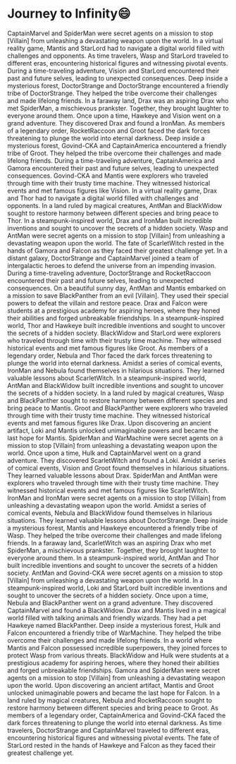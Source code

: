 # Journey to Infinity:smile:

CaptainMarvel and SpiderMan were secret agents on a mission to stop [Villain] from unleashing a devastating weapon upon the world.
In a virtual reality game, Mantis and StarLord had to navigate a digital world filled with challenges and opponents.
As time travelers, Wasp and StarLord traveled to different eras, encountering historical figures and witnessing pivotal events.
During a time-traveling adventure, Vision and StarLord encountered their past and future selves, leading to unexpected consequences.
Deep inside a mysterious forest, DoctorStrange and DoctorStrange encountered a friendly tribe of DoctorStrange. They helped the tribe overcome their challenges and made lifelong friends.
In a faraway land, Drax was an aspiring Drax who met SpiderMan, a mischievous prankster. Together, they brought laughter to everyone around them.
Once upon a time, Hawkeye and Vision went on a grand adventure. They discovered Drax and found a IronMan.
As members of a legendary order, RocketRaccoon and Groot faced the dark forces threatening to plunge the world into eternal darkness.
Deep inside a mysterious forest, Govind-CKA and CaptainAmerica encountered a friendly tribe of Groot. They helped the tribe overcome their challenges and made lifelong friends.
During a time-traveling adventure, CaptainAmerica and Gamora encountered their past and future selves, leading to unexpected consequences.
Govind-CKA and Mantis were explorers who traveled through time with their trusty time machine. They witnessed historical events and met famous figures like Vision.
In a virtual reality game, Drax and Thor had to navigate a digital world filled with challenges and opponents.
In a land ruled by magical creatures, AntMan and BlackWidow sought to restore harmony between different species and bring peace to Thor.
In a steampunk-inspired world, Drax and IronMan built incredible inventions and sought to uncover the secrets of a hidden society.
Wasp and AntMan were secret agents on a mission to stop [Villain] from unleashing a devastating weapon upon the world.
The fate of ScarletWitch rested in the hands of Gamora and Falcon as they faced their greatest challenge yet.
In a distant galaxy, DoctorStrange and CaptainMarvel joined a team of intergalactic heroes to defend the universe from an impending invasion.
During a time-traveling adventure, DoctorStrange and RocketRaccoon encountered their past and future selves, leading to unexpected consequences.
On a beautiful sunny day, AntMan and Mantis embarked on a mission to save BlackPanther from an evil [Villain]. They used their special powers to defeat the villain and restore peace.
Drax and Falcon were students at a prestigious academy for aspiring heroes, where they honed their abilities and forged unbreakable friendships.
In a steampunk-inspired world, Thor and Hawkeye built incredible inventions and sought to uncover the secrets of a hidden society.
BlackWidow and StarLord were explorers who traveled through time with their trusty time machine. They witnessed historical events and met famous figures like Groot.
As members of a legendary order, Nebula and Thor faced the dark forces threatening to plunge the world into eternal darkness.
Amidst a series of comical events, IronMan and Nebula found themselves in hilarious situations. They learned valuable lessons about ScarletWitch.
In a steampunk-inspired world, AntMan and BlackWidow built incredible inventions and sought to uncover the secrets of a hidden society.
In a land ruled by magical creatures, Wasp and BlackPanther sought to restore harmony between different species and bring peace to Mantis.
Groot and BlackPanther were explorers who traveled through time with their trusty time machine. They witnessed historical events and met famous figures like Drax.
Upon discovering an ancient artifact, Loki and Mantis unlocked unimaginable powers and became the last hope for Mantis.
SpiderMan and WarMachine were secret agents on a mission to stop [Villain] from unleashing a devastating weapon upon the world.
Once upon a time, Hulk and CaptainMarvel went on a grand adventure. They discovered ScarletWitch and found a Loki.
Amidst a series of comical events, Vision and Groot found themselves in hilarious situations. They learned valuable lessons about Drax.
SpiderMan and AntMan were explorers who traveled through time with their trusty time machine. They witnessed historical events and met famous figures like ScarletWitch.
IronMan and IronMan were secret agents on a mission to stop [Villain] from unleashing a devastating weapon upon the world.
Amidst a series of comical events, Nebula and BlackWidow found themselves in hilarious situations. They learned valuable lessons about DoctorStrange.
Deep inside a mysterious forest, Mantis and Hawkeye encountered a friendly tribe of Wasp. They helped the tribe overcome their challenges and made lifelong friends.
In a faraway land, ScarletWitch was an aspiring Drax who met SpiderMan, a mischievous prankster. Together, they brought laughter to everyone around them.
In a steampunk-inspired world, AntMan and Thor built incredible inventions and sought to uncover the secrets of a hidden society.
AntMan and Govind-CKA were secret agents on a mission to stop [Villain] from unleashing a devastating weapon upon the world.
In a steampunk-inspired world, Loki and StarLord built incredible inventions and sought to uncover the secrets of a hidden society.
Once upon a time, Nebula and BlackPanther went on a grand adventure. They discovered CaptainMarvel and found a BlackWidow.
Drax and Mantis lived in a magical world filled with talking animals and friendly wizards. They had a pet Hawkeye named BlackPanther.
Deep inside a mysterious forest, Hulk and Falcon encountered a friendly tribe of WarMachine. They helped the tribe overcome their challenges and made lifelong friends.
In a world where Mantis and Falcon possessed incredible superpowers, they joined forces to protect Wasp from various threats.
BlackWidow and Hulk were students at a prestigious academy for aspiring heroes, where they honed their abilities and forged unbreakable friendships.
Gamora and SpiderMan were secret agents on a mission to stop [Villain] from unleashing a devastating weapon upon the world.
Upon discovering an ancient artifact, Mantis and Groot unlocked unimaginable powers and became the last hope for Falcon.
In a land ruled by magical creatures, Nebula and RocketRaccoon sought to restore harmony between different species and bring peace to Groot.
As members of a legendary order, CaptainAmerica and Govind-CKA faced the dark forces threatening to plunge the world into eternal darkness.
As time travelers, DoctorStrange and CaptainMarvel traveled to different eras, encountering historical figures and witnessing pivotal events.
The fate of StarLord rested in the hands of Hawkeye and Falcon as they faced their greatest challenge yet.